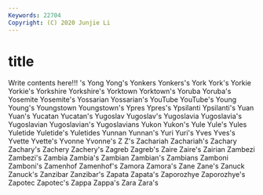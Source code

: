```yaml
---
Keywords: 22704
Copyright: (C) 2020 Junjie Li
---
```


# title

Write contents here!!!
's
Yong 
Yong's 
Yonkers 
Yonkers's 
York 
York's 
Yorkie 
Yorkie's 
Yorkshire 
Yorkshire's
Yorktown 
Yorktown's 
Yoruba 
Yoruba's 
Yosemite 
Yosemite's 
Yossarian 
Yossarian's 
YouTube 
YouTube's
Young 
Young's 
Youngstown 
Youngstown's 
Ypres 
Ypres's 
Ypsilanti 
Ypsilanti's 
Yuan 
Yuan's
Yucatan 
Yucatan's 
Yugoslav 
Yugoslav's 
Yugoslavia 
Yugoslavia's 
Yugoslavian 
Yugoslavian's 
Yugoslavians 
Yukon
Yukon's 
Yule 
Yule's 
Yules 
Yuletide 
Yuletide's 
Yuletides 
Yunnan 
Yunnan's 
Yuri
Yuri's 
Yves 
Yves's 
Yvette 
Yvette's 
Yvonne 
Yvonne's 
Z 
Z's 
Zachariah
Zachariah's 
Zachary 
Zachary's 
Zachery 
Zachery's 
Zagreb 
Zagreb's 
Zaire 
Zaire's 
Zairian
Zambezi 
Zambezi's 
Zambia 
Zambia's 
Zambian 
Zambian's 
Zambians 
Zamboni 
Zamboni's 
Zamenhof
Zamenhof's 
Zamora 
Zamora's 
Zane 
Zane's 
Zanuck 
Zanuck's 
Zanzibar 
Zanzibar's 
Zapata
Zapata's 
Zaporozhye 
Zaporozhye's 
Zapotec 
Zapotec's 
Zappa 
Zappa's 
Zara 
Zara's 
